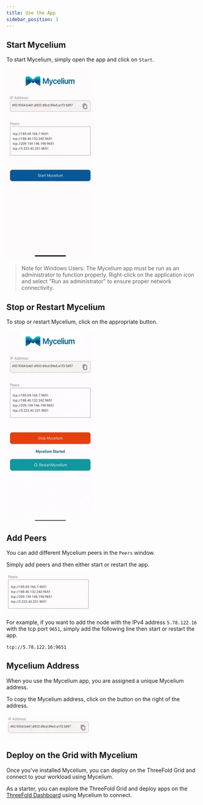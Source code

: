 ```yaml
---
title: Use the App
sidebar_position: 3
---
```


## Start Mycelium

To start Mycelium, simply open the app and click on `Start`.

![](./img/mycelium_1.png)

> Note for Windows Users: The Mycelium app must be run as an administrator to function properly. Right-click on the application icon and select "Run as administrator" to ensure proper network connectivity.

## Stop or Restart Mycelium

To stop or restart Mycelium, click on the appropriate button.

![](./img/mycelium_2.png)

## Add Peers

You can add different Mycelium peers in the `Peers` window.

Simply add peers and then either start or restart the app.

![](./img/mycelium_3.png)

For example, if you want to add the node with the IPv4 address `5.78.122.16` with the tcp port `9651`, simply add the following line then start or restart the app.

```
tcp://5.78.122.16:9651
```

## Mycelium Address

When you use the Mycelium app, you are assigned a unique Mycelium address.

To copy the Mycelium address, click on the button on the right of the address.

![](./img/mycelium_4.png)

## Deploy on the Grid with Mycelium

Once you've installed Mycelium, you can deploy on the ThreeFold Grid and connect to your workload using Mycelium.

As a starter, you can explore the ThreeFold Grid and deploy apps on the [ThreeFold Dashboard](../../access-dashboard.md) using Mycelium to connect.